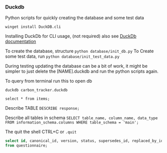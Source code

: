 

### Duckdb 


Python scripts for quickly creating the database and some test data



```
winget install DuckDB.cli
```
Installing DuckDb for CLI usage, (not required) also see [DuckDb documentation](https://duckdb.org/docs/installation/?version=stable&environment=cli&platform=win&download_method=package_manager)


To create the database, structure `python database/init_db.py`
To Create some test data, run `python database/init_test_data.py`


During testing updating the database can be a bit of work, it might be simpler to just delete the [NAME].duckdb and run the python scripts again.

To query from terminal run this to open db

`duckdb carbon_tracker.duckdb`

`select * from items;`

Describe TABLE
`DESCRIBE response;`  

Describe all tables in schema
`SELECT table_name, column_name, data_type FROM information_schema.columns WHERE table_schema = 'main';`

The quit the shell CTRL+C or `.quit`



```SQL
select id, canonical_id, version, status, supersedes_id, replaced_by_id, created_at
from questionnaire;
```
